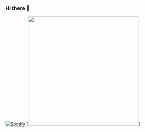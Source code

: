 ### Hi there 👋


[![Spotify](https://https://vercel.com/jaja061198/novatorem/fxla7vi64.vercel.app/api/spotify)](https://open.spotify.com/user/8wslc7pmmy4fybdqu6cneclkm)
[<img src="https://https://vercel.com/jaja061198/novatorem/fxla7vi64.vercel.app/api/spotify" width=350 />]
<!--
**jaja061198/jaja061198** is a ✨ _special_ ✨ repository because its `README.md` (this file) appears on your GitHub profile.

Here are some ideas to get you started:

- 🔭 I’m currently working on ...
- 🌱 I’m currently learning ...
- 👯 I’m looking to collaborate on ...
- 🤔 I’m looking for help with ...
- 💬 Ask me about ...
- 📫 How to reach me: ...
- 😄 Pronouns: ...
- ⚡ Fun fact: ...
-->
